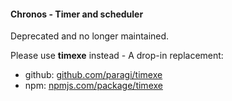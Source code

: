 #### Chronos - Timer and scheduler

Deprecated and no longer maintained.

Please use **timexe** instead - A drop-in replacement:
* github: [github.com/paragi/timexe](https://github.com/paragi/timexe)
* npm: [npmjs.com/package/timexe](https://www.npmjs.com/package/timexe)
